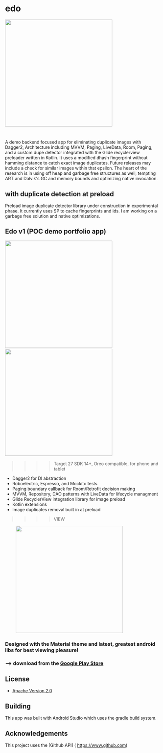 # edo
<img src="https://i.imgur.com/haEZ4TX.png" height="350"/>&nbsp;&nbsp;&nbsp;&nbsp;&nbsp;&nbsp;&nbsp;&nbsp;&nbsp;
#
A demo backend focused app for eliminating duplicate images with Dagger2, Architecture including MVVM, Paging, LiveData, Room, Paging, and a custom dupe detector integrated with the Glide recyclerview preloader written in Kotlin.
It uses a modified dhash fingerprint without hamming distance to catch exact image duplicates.
Future releases may include a check for similar images within that epsilon.
The heart of the research is in using off heap and garbage free structures as well, tempting ART and Dalvik's GC and memory bounds and optimizing native invocation.

## with duplicate detection at preload
Preload image duplicate detector library under construction in experimental phase.
It currently uses SP to cache fingerprints and ids.  I am working on a garbage free solution and native 
optimizations.


## Edo v1   (POC demo portfolio app)
>>>>

<img src="https://i.imgur.com/Hfuc0Ss.png" height="350"/>&nbsp;&nbsp;&nbsp;&nbsp;&nbsp;&nbsp;&nbsp;&nbsp;&nbsp; 
<img src="https://i.imgur.com/mNojGLb.png" height="350"/>&nbsp;&nbsp;&nbsp;&nbsp;&nbsp;&nbsp;&nbsp;&nbsp;&nbsp; 

>>>>Target 27
>>>>SDK 14+, Oreo compatible, for phone and tablet

* Dagger2 for DI abstraction
* Roboelectric, Espresso, and Mockito tests
* Paging boundary callback for Room/Retrofit decision making
* MVVM, Repository, DAO patterns with LiveData for lifecycle managment
* Glide RecyclerView integration library for image preload
* Kotlin extensions
* Image duplicates removal built in at preload



>>>>VIEW   

&nbsp;&nbsp;&nbsp;&nbsp;&nbsp;&nbsp;&nbsp;&nbsp;&nbsp;<img src="https://i.imgur.com/Hfuc0Ss.png" height="350"/>
&nbsp;&nbsp;&nbsp;&nbsp;&nbsp;&nbsp;&nbsp;&nbsp;&nbsp;

### Designed with the Material theme and latest, greatest android libs for best viewing pleasure!
### 


### --> download from the [Google Play Store](https://play.google.com/store/apps/details?id=com.droidteahouse.edo)


## License

* [Apache Version 2.0](http://www.apache.org/licenses/LICENSE-2.0.html)

## Building

This app was built with Android Studio which uses the gradle build system.  

## Acknowledgements

This project uses the [Github API] ( https://www.github.com)





